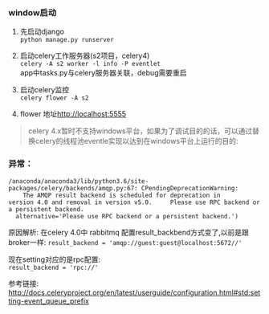 ### window启动
1. 先启动django    
`python manage.py runserver`  

1. 启动celery工作服务器(s2项目，celery4)  
`celery -A s2 worker -l info -P eventlet`  
 app中tasks.py与celery服务器关联，debug需要重启 

1. 启动celery监控  
`celery flower -A s2`  

1. flower  地址[http://localhost:5555
](http://localhost:5555)   

> celery 4.x暂时不支持windows平台，如果为了调试目的的话，可以通过替换celery的线程池eventle实现以达到在windows平台上运行的目的:





### 异常：
```
/anaconda/anaconda3/lib/python3.6/site-packages/celery/backends/amqp.py:67: CPendingDeprecationWarning: 
    The AMQP result backend is scheduled for deprecation in     version 4.0 and removal in version v5.0.     Please use RPC backend or a persistent backend.
  alternative='Please use RPC backend or a persistent backend.')

```
原因解析:
在celery 4.0中 rabbitmq 配置result_backbend方式变了,以前是跟broker一样:
`
result_backend = 'amqp://guest:guest@localhost:5672//'
`
 
现在setting对应的是rpc配置:  
`
result_backend = 'rpc://'
`


参考链接:
http://docs.celeryproject.org/en/latest/userguide/configuration.html#std:setting-event_queue_prefix




